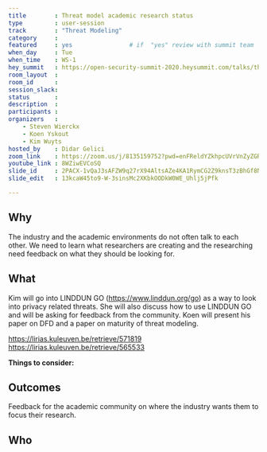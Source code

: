 ```yaml
---
title        : Threat model academic research status
type         : user-session
track        : "Threat Modeling"
category     :
featured     : yes                # if  "yes" review with summit team
when_day     : Tue
when_time    : WS-1
hey_summit   : https://open-security-summit-2020.heysummit.com/talks/threat-model-academic-research-status/
room_layout  :
room_id      : 
session_slack: 
status       : 
description  : 
participants :
organizers   :
    - Steven Wierckx
    - Koen Yskout
    - Kim Wuyts
hosted_by    : Didar Gelici
zoom_link    : https://zoom.us/j/8135159752?pwd=enFReldYZkhpcUVrVnZyZGRoaXI1Zz09
youtube_link : 8WZiwEVCoSQ
slide_id     : 2PACX-1vQaJ3sAFZW9q27rX94AltsAZe4KA1RymCG2Z9knsT3zBhGf8NB7R7YIXMqxhftMceZSO0tq8J9ilN5m
slide_edit   : 13kcaW45to9-W-3sinsMc2XKbkOODkW0WE_Uhlj5jPfk

---
```


## Why
The industry and the academic environments do not often talk to each other. We need to learn what researchers are creating and the researching need feedback on what they should be looking for.

## What
Kim will go into LINDDUN GO (https://www.linddun.org/go) as a way to look into privacy related threats. She will also discuss how to use LINDDUN GO and will be asking for feedback from the community. 
Koen will present his paper on DFD and a paper on maturity of threat modeling.

https://lirias.kuleuven.be/retrieve/571819
https://lirias.kuleuven.be/retrieve/565533


**Things to consider:**



## Outcomes
Feedback for the academic community on where the industry wants them to focus their research.

## Who
